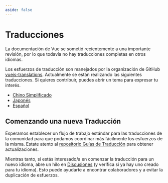 ```yaml
---
aside: false
---
```


# Traducciones <sup class="vt-badge wip" />

La documentación de Vue se sometió recientemente a una importante revisión, por lo que todavía no hay traducciones completas en otros idiomas.

Los esfuerzos de traducción son manejados por la organización de GitHub [vuejs-translations](https://github.com/vuejs-translations/). Actualmente se están realizando las siguientes traducciones. Si quieres contribuir, puedes abrir un tema para expresar tu interés.

- [Chino Simplificado](https://github.com/vuejs-translations/docs-zh-cn)
- [Japonés](https://github.com/vuejs-translations/docs-ja)
- [Español](https://github.com/vuejs-translations/docs-es)

## Comenzando una nueva Traducción

Esperamos establecer un flujo de trabajo estándar para las traducciones de la comunidad para que podamos coordinar más fácilmente los esfuerzos de la misma. Estate atento al [repositorio Guías de Traducción](https://github.com/vuejs-translations/guidelines/blob/main/README.md) para obtener actualizaciones.

Mientras tanto, si estás interesado/a en comenzar la traducción para un nuevo idioma, abre un hilo en [Discusiones](https://github.com/vuejs-translations/guidelines/discussions) (y verifica si ya hay uno creado para tu idioma). Esto puede ayudarte a encontrar colaboradores y a evitar la duplicación de esfuerzos.
